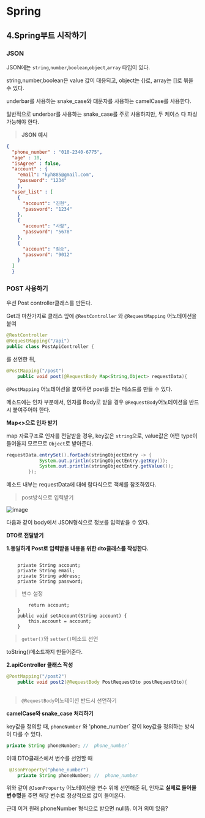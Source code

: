 # Spring
## 4.Spring부트 시작하기


### JSON
JSON에는 `string`,`number`,`boolean`,`object`,`array` 타입이 있다.

string,number,boolean은 value 값이 대응되고, object는 {}로, array는 []로 묶을 수 있다.

underbar를 사용하는 snake_case와 대문자를 사용하는 camelCase를 사용한다.

일반적으로 underbar를 사용하는 snake_case를 주로 사용하지만, 두 케이스 다 파싱 가능해야 한다.

>**JSON 예시**


```JSON
{
  "phone_number" : "010-2340-6775",
  "age" : 10,
  "isAgree" : false,
  "account" : {
    "email": "kyh885@gmail.com",
    "password": "1234"
    },
  "user_list" : [
    {
      "account": "진현",
      "password": "1234"
    },
    {
      "account": "사람",
      "password": "5678"
    },
    {
      "account": "짐승",
      "password": "9012"
    }
  ]
  }
```

### POST 사용하기

우선 Post controller클래스를 만든다.

Get과 마찬가지로 클래스 앞에 `@RestController` 와 `@RequestMapping` 어노테이션을 붙여

```java
@RestController
@RequestMapping("/api")
public class PostApiController {
```
  를 선언한 뒤,
  


```java
@PostMapping("/post")
    public void post(@RequestBody Map<String,Object> requestData){
```

`@PostMapping` 어노테이션을 붙여주면 post를 받는 메소드를 만들 수 있다.

메소드에는 인자 부분에서, 인자를 Body로 받을 경우 `@RequestBody`어노테이션을 반드시 붙여주어야 한다.

**Map<>으로 인자 받기**

map 자료구조로 인자를 전달받을 경우, key값은 `string`으로, value값은 어떤 type이 들어올지 모르므로 `Object`로 받아준다.

```java
requestData.entrySet().forEach(stringObjectEntry -> {
            System.out.println(stringObjectEntry.getKey());
            System.out.println(stringObjectEntry.getValue());
        });
```

메소드 내부는 requestData에 대해 람다식으로 객체를 참조하였다.

>post방식으로 입력받기

![image](https://user-images.githubusercontent.com/75404119/146639880-fb52b9d4-b762-4a95-824f-57075ad9b0a5.png)

다음과 같이 body에서 JSON형식으로 정보를 입력받을 수 있다.


**DTO로 전달받기**

**1.동일하게 Post로 입력받을 내용을 위한 dto클래스를 작성한다.**

```public class PostRequestDto {

    private String account;
    private String email;
    private String address;
    private String password;
```

>변수 설정



``` public String getAccount() {
        return account;
    }
    public void setAccount(String account) {
        this.account = account;
    }
```

>`getter()`와 `setter()`메소드 선언



toString()메소드까지 만들어준다.

**2.apiController 클래스 작성**

```java
@PostMapping("/post2")
    public void post2(@RequestBody PostRequestDto postRequestDto){
    
```
>`@RequestBody`어노테이션 반드시 선언하기


**camelCase와 snake_case 처리하기**

key값을 정의할 때, `phoneNumber` 와 'phone_number` 같이 key값을 정의하는 방식이 다를 수 있다. 

```java
private String phoneNumber; //  phone_number`
```

이때 DTO클래스에서 변수를 선언할 때

```java
 @JsonProperty("phone_number")
    private String phoneNumber; //  phone_number
```

위와 같이 `@JsonProperty` 어노테이션을 변수 위에 선언해준 뒤, 인자로 **실제로 들어올 변수명**을 주면 해당 변수로 정상적으로 값이 들어온다.

근데 이거 원래 phoneNumber 형식으로 받으면 null뜸. 이거 의미 있음?





